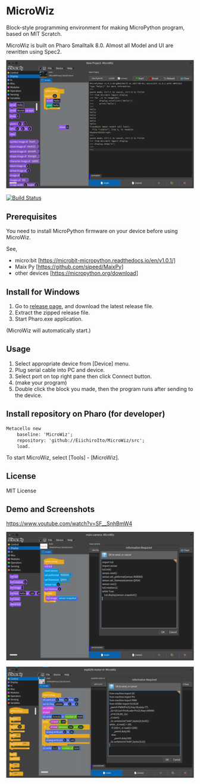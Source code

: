 # MicroWiz
Block-style programming environment for making MicroPython program, based on MIT Scratch.

MicroWiz is built on Pharo Smalltalk 8.0. Almost all Model and UI are rewritten using Spec2.

![Entire Screen1](https://raw.githubusercontent.com/EiichiroIto/MicroWiz/master/images/MicroWiz1.png)

[![Build Status](https://travis-ci.com/EiichiroIto/MicroWiz.svg?branch=master)](https://travis-ci.com/EiichiroIto/MicroWiz)

## Prerequisites
You need to install MicroPython firmware on your device before using MicroWiz.

See,

* micro:bit [https://microbit-micropython.readthedocs.io/en/v1.0.1/]
* Maix Py [https://github.com/sipeed/MaixPy]
* other devices [https://micropython.org/download]

## Install for Windows
1. Go to [release page](https://github.com/EiichiroIto/MicroWiz/releases), and download the latest release file.
2. Extract the zipped release file.
3. Start Pharo.exe application.

(MicroWiz will automatically start.)

## Usage
1. Select appropriate device from [Device] menu.
2. Plug serial cable into PC and device.
3. Select port on top right pane then click Connect button.
4. (make your program)
5. Double click the block you made, then the program runs after sending to the device.

## Install repository on Pharo (for developer)

```
Metacello new
    baseline: 'MicroWiz';
    repository: 'github://EiichiroIto/MicroWiz/src';
    load.
```

To start MicroWiz, select [Tools] - [MicroWiz].

## License
MIT License

## Demo and Screenshots
https://www.youtube.com/watch?v=SF__SnhBmW4

![Maix Py](https://raw.githubusercontent.com/EiichiroIto/MicroWiz/master/images/MicroWiz2.png)

![ESP8266 with VL53L0X](https://raw.githubusercontent.com/EiichiroIto/MicroWiz/master/images/MicroWiz3.png)
